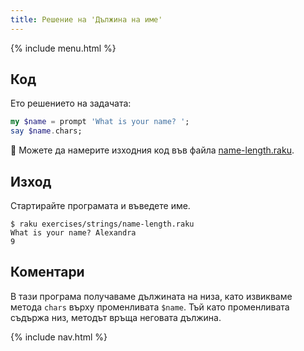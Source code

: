 ```yaml
---
title: Решение на 'Дължина на име'
---
```


{% include menu.html %}

## Код

Ето решението на задачата:

```raku
my $name = prompt 'What is your name? ';
say $name.chars;
```

🦋 Можете да намерите изходния код във файла [name-length.raku](https://github.com/ash/raku-course/blob/master/exercises/strings/name-length.raku).

## Изход

Стартирайте програмата и въведете име.

```console
$ raku exercises/strings/name-length.raku 
What is your name? Alexandra
9
```

## Коментари

В тази програма получаваме дължината на низа, като извикваме метода `chars` върху променливата `$name`. Тъй като променливата съдържа низ, методът връща неговата дължина.

{% include nav.html %}